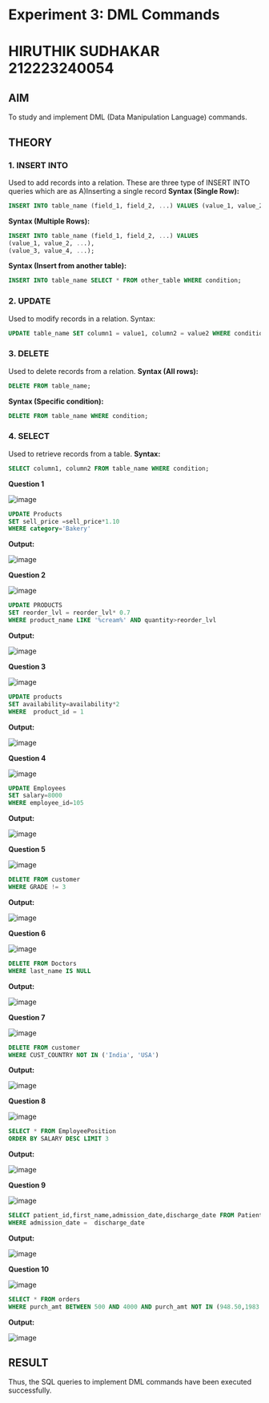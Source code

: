 # Experiment 3: DML Commands
# HIRUTHIK SUDHAKAR 212223240054
## AIM
To study and implement DML (Data Manipulation Language) commands.

## THEORY

### 1. INSERT INTO
Used to add records into a relation.
These are three type of INSERT INTO queries which are as
A)Inserting a single record
**Syntax (Single Row):**
```sql
INSERT INTO table_name (field_1, field_2, ...) VALUES (value_1, value_2, ...);
```
**Syntax (Multiple Rows):**
```sql
INSERT INTO table_name (field_1, field_2, ...) VALUES
(value_1, value_2, ...),
(value_3, value_4, ...);
```
**Syntax (Insert from another table):**
```sql
INSERT INTO table_name SELECT * FROM other_table WHERE condition;
```
### 2. UPDATE
Used to modify records in a relation.
Syntax:
```sql
UPDATE table_name SET column1 = value1, column2 = value2 WHERE condition;
```
### 3. DELETE
Used to delete records from a relation.
**Syntax (All rows):**
```sql
DELETE FROM table_name;
```
**Syntax (Specific condition):**
```sql
DELETE FROM table_name WHERE condition;
```
### 4. SELECT
Used to retrieve records from a table.
**Syntax:**
```sql
SELECT column1, column2 FROM table_name WHERE condition;
```
**Question 1**

![image](https://github.com/user-attachments/assets/27a2402a-b3f1-4d37-aea8-9cdcab8104f4)

```sql
UPDATE Products
SET sell_price =sell_price*1.10
WHERE category='Bakery'
```

**Output:**

![image](https://github.com/user-attachments/assets/6046fbd6-d8c4-42dd-a28d-c3a1e4845390)

**Question 2**

![image](https://github.com/user-attachments/assets/7d87e11d-78b1-4519-92ce-d21ca723ff69)

```sql
UPDATE PRODUCTS
SET reorder_lvl = reorder_lvl* 0.7
WHERE product_name LIKE '%cream%' AND quantity>reorder_lvl
```

**Output:**

![image](https://github.com/user-attachments/assets/56e21be8-4272-472d-add1-99beee9214ec)

**Question 3**

![image](https://github.com/user-attachments/assets/0ff8a38d-c2ce-4163-9614-58f51623d340)

```sql
UPDATE products
SET availability=availability*2
WHERE  product_id = 1
```

**Output:**

![image](https://github.com/user-attachments/assets/a2a7e014-d957-4cce-98e9-2ec9f9dae3dc)

**Question 4**

![image](https://github.com/user-attachments/assets/9c9ebea3-7931-4357-bb78-3cf2e003bb33)

```sql
UPDATE Employees
SET salary=8000
WHERE employee_id=105
```

**Output:**

![image](https://github.com/user-attachments/assets/3294f976-b436-43d9-a26d-edc7217a106b)

**Question 5**

![image](https://github.com/user-attachments/assets/1c9459c5-1ca9-4dc3-9c1a-27ca47a551f7)

```sql
DELETE FROM customer
WHERE GRADE != 3
```

**Output:**

![image](https://github.com/user-attachments/assets/46e42085-4299-4065-9714-872a9a648f64)

**Question 6**

![image](https://github.com/user-attachments/assets/12deeb76-bd5c-47f4-85cf-bc0bc55d22da)

```sql
DELETE FROM Doctors 
WHERE last_name IS NULL
```

**Output:**

![image](https://github.com/user-attachments/assets/208071c2-42ab-4e4e-8299-3eb766aa144e)

**Question 7**

![image](https://github.com/user-attachments/assets/4af5cc53-bee9-4de5-8d0c-80c40a08d3ce)

```sql
DELETE FROM customer 
WHERE CUST_COUNTRY NOT IN ('India', 'USA')
```

**Output:**

![image](https://github.com/user-attachments/assets/8adb8591-6f30-41f3-afd8-e302a2591a27)

**Question 8**

![image](https://github.com/user-attachments/assets/0d916e13-889b-4d70-9a24-4e7b1e9ebcba)

```sql
SELECT * FROM EmployeePosition
ORDER BY SALARY DESC LIMIT 3
```

**Output:**

![image](https://github.com/user-attachments/assets/0de0461d-1a42-4852-a93f-8de83ac1d407)

**Question 9**

![image](https://github.com/user-attachments/assets/e776eef3-049f-4210-9b58-3b10d713a5e2)

```sql
SELECT patient_id,first_name,admission_date,discharge_date FROM Patients
WHERE admission_date =  discharge_date
```

**Output:**

![image](https://github.com/user-attachments/assets/ab0de0da-30d1-45c1-84c7-9bab11ea1d25)

**Question 10**

![image](https://github.com/user-attachments/assets/45ac9bc3-d6ec-4394-ac29-1d5d5f431630)

```sql
SELECT * FROM orders
WHERE purch_amt BETWEEN 500 AND 4000 AND purch_amt NOT IN (948.50,1983.43)
```

**Output:**

![image](https://github.com/user-attachments/assets/b1b5742d-a4e5-4a41-af39-6b53c4e1ffb9)

## RESULT
Thus, the SQL queries to implement DML commands have been executed successfully.
